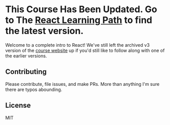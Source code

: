 # <h1>This Course Has Been Updated. Go to The <a href="https://frontendmasters.com/learn/react/">React Learning Path</a> to find the latest version.</h1>

Welcome to a complete intro to React! We've still left the archived v3 version of the [course website][gh-page] up if you'd still like to follow along with one of the earlier versions.

## Contributing

Please contribute, file issues, and make PRs. More than anything I'm sure there are typos abounding.

## License

MIT

[gh-page]: http://btholt.github.io/complete-intro-to-react/
